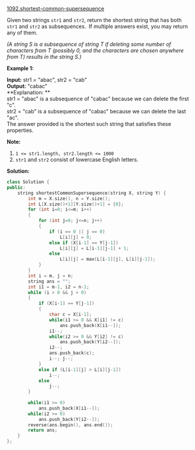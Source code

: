 [1092.shortest-common-supersequence](https://leetcode.com/problems/shortest-common-supersequence/)  

Given two strings `str1` and `str2`, return the shortest string that has both `str1` and `str2` as subsequences.  If multiple answers exist, you may return any of them.

_(A string S is a subsequence of string T if deleting some number of characters from T (possibly 0, and the characters are chosen anywhere from T) results in the string S.)_

**Example 1:**

  
**Input:** str1 = "abac", str2 = "cab"  
**Output:** "cabac"  
**Explanation: **  
str1 = "abac" is a subsequence of "cabac" because we can delete the first "c".  
str2 = "cab" is a subsequence of "cabac" because we can delete the last "ac".  
The answer provided is the shortest such string that satisfies these properties.  

**Note:**

1.  `1 <= str1.length, str2.length <= 1000`
2.  `str1` and `str2` consist of lowercase English letters.  



**Solution:**  

```cpp
class Solution {
public:
    string shortestCommonSupersequence(string X, string Y) {
        int m = X.size(), n = Y.size();
        int L[X.size()+1][Y.size()+1] = {0};
        for (int i=0; i<=m; i++) 
        {
            for (int j=0; j<=n; j++) 
            { 
                if (i == 0 || j == 0) 
                    L[i][j] = 0; 
                else if (X[i-1] == Y[j-1])
                    L[i][j] = L[i-1][j-1] + 1; 
                else
                    L[i][j] = max(L[i-1][j], L[i][j-1]); 
            }
        }
        int i = m, j = n; 
        string ans = "";
        int i1 = m-1, i2 = n-1;
        while (i > 0 && j > 0) 
        {
            if (X[i-1] == Y[j-1]) 
            {
                char c = X[i-1];
                while(i1 >= 0 && X[i1] != c)
                    ans.push_back(X[i1--]);
                i1--;
                while(i2 >= 0 && Y[i2] != c)
                    ans.push_back(Y[i2--]);
                i2--;
                ans.push_back(c);
                i--; j--;
            }
            else if (L[i-1][j] > L[i][j-1]) 
                i--;
            else
                j--; 
        }
        
        while(i1 >= 0)
            ans.push_back(X[i1--]);
        while(i2 >= 0)
            ans.push_back(Y[i2--]);
        reverse(ans.begin(), ans.end());
        return ans;
    }
};
```
      